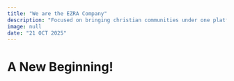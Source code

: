 ```yaml
---
title: "We are the EZRA Company"
description: "Focused on bringing christian communities under one platform"
image: null
date: "21 OCT 2025"
---
```


# A New Beginning! 

